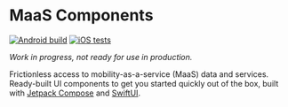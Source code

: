 # MaaS Components

[![Android build](https://img.shields.io/github/workflow/status/trafi/maas-components/Build%20Android?event=push&logo=android)](https://github.com/trafi/maas-components/actions?query=workflow%3A%22Build+Android%22)
[![iOS tests](https://img.shields.io/github/workflow/status/trafi/maas-components/iOS%20tests?label=tests&logo=iOS)](https://github.com/trafi/maas-components/actions?query=workflow%3A%22iOS+tests%22)

*Work in progress, not ready for use in production.*

Frictionless access to mobility-as-a-service (MaaS) data and services.
Ready-built UI components to get you started quickly out of the box, built with [Jetpack Compose][compose] and [SwiftUI][swiftui].

[swiftui]: https://developer.apple.com/xcode/swiftui/
[compose]: https://developer.android.com/jetpack/compose
